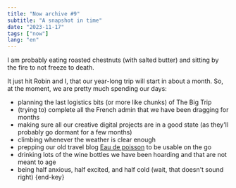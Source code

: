 ```yaml
---
title: "Now archive #9"
subtitle: "A snapshot in time"
date: "2023-11-17"
tags: ["now"]
lang: "en"
---
```


I am probably eating roasted chestnuts (with salted butter) and sitting by the fire to not freeze to death.

It just hit Robin and I, that our year-long trip will start in about a month. So, at the moment, we are pretty much spending our days:

- planning the last logistics bits (or more like chunks) of The Big Trip
- (trying to) complete all the French admin that we have been dragging for months
- making sure all our creative digital projects are in a good state (as they'll probably go dormant for a few months)
- climbing whenever the weather is clear enough
- prepping our old travel blog [Eau de poisson](https://eaudepoisson.com/) to be usable on the go
- drinking lots of the wine bottles we have been hoarding and that are not meant to age
- being half anxious, half excited, and half cold (wait, that doesn't sound right) {end-key}
